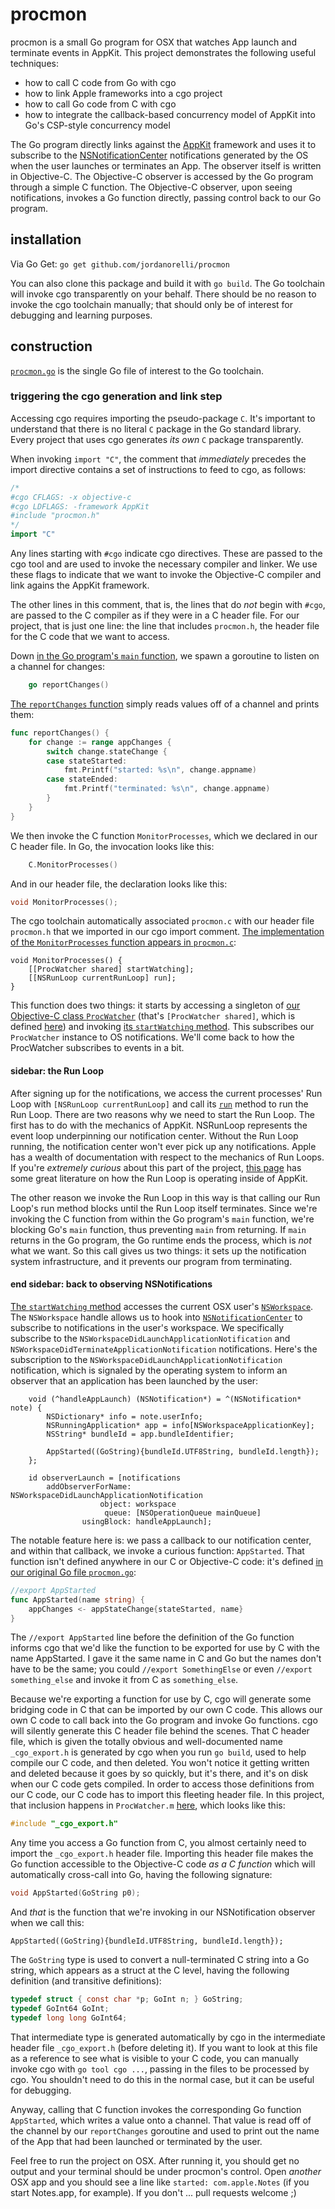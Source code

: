 # procmon

procmon is a small Go program for OSX that watches App launch and terminate
events in AppKit. This project demonstrates the following useful techniques:

- how to call C code from Go with cgo
- how to link Apple frameworks into a  cgo project
- how to call Go code from C with cgo
- how to integrate the callback-based concurrency model of AppKit into Go's CSP-style concurrency model

The Go program directly links against the
[AppKit](https://developer.apple.com/reference/appkit) framework and uses it to
subscribe to the
[NSNotificationCenter](https://developer.apple.com/reference/foundation/nsnotificationcenter)
notifications generated by the OS when the user launches or terminates an App.
The observer itself is written in Objective-C. The Objective-C observer is
accessed by the Go program through a simple C function. The Objective-C
observer, upon seeing notifications, invokes a Go function directly, passing
control back to our Go program.

## installation

Via Go Get: `go get github.com/jordanorelli/procmon`

You can also clone this package and build it with `go build`. The Go toolchain
will invoke cgo transparently on your behalf. There should be no reason to
invoke the cgo toolchain manually; that should only be of interest for
debugging and learning purposes.

## construction

[`procmon.go`](procmon.go) is the single Go file of interest to the
Go toolchain.

### triggering the cgo generation and link step

Accessing cgo requires importing the pseudo-package `C`. It's important to
understand that there is no literal `C` package in the Go standard library.
Every project that uses cgo generates _its own_ `C` package transparently.

When invoking `import "C"`, the comment that _immediately_ precedes the import
directive contains a set of instructions to feed to cgo, as follows:

```go
/*
#cgo CFLAGS: -x objective-c
#cgo LDFLAGS: -framework AppKit
#include "procmon.h"
*/
import "C"
```

Any lines starting with `#cgo` indicate cgo directives. These are passed to the
cgo tool and are used to invoke the necessary compiler and linker. We use these
flags to indicate that we want to invoke the Objective-C compiler and link
agains the AppKit framework.

The other lines in this comment, that is, the lines that do _not_ begin with
`#cgo`, are passed to the C compiler as if they were in a C header file. For our
project, that is just one line: the line that includes `procmon.h`, the header
file for the C code that we want to access.

Down [in the Go program's `main` function](procmon.go#L50), we spawn a
goroutine to listen on a channel for changes:

```go
    go reportChanges()
```

[The `reportChanges`
function](https://github.com/jordanorelli/procmon/blob/master/procmon.go#L38-L47)
simply reads values off of a channel and prints them:

```go
func reportChanges() {
    for change := range appChanges {
        switch change.stateChange {
        case stateStarted:
            fmt.Printf("started: %s\n", change.appname)
        case stateEnded:
            fmt.Printf("terminated: %s\n", change.appname)
        }
    }
}
```

We then invoke the C function `MonitorProcesses`, which we declared in our C
header file. In Go, the invocation looks like this:
```go
    C.MonitorProcesses()
```

And in our header file, the declaration looks like this:
```c
void MonitorProcesses();
```

The cgo toolchain automatically associated `procmon.c` with our header file
`procmon.h` that we imported in our cgo import comment. [The implementation of
the `MonitorProcesses` function appears in
`procmon.c`](procmon.c#L5):

```obj-c
void MonitorProcesses() {
    [[ProcWatcher shared] startWatching];
    [[NSRunLoop currentRunLoop] run];
}
```

This function does two things: it starts by accessing a singleton of [our
Objective-C class `ProcWatcher`](ProcWatcher.m#L4) (that's `[ProcWatcher
shared]`, which is defined [here](ProcWatcher.m#L6)) and invoking [its
`startWatching` method](ProcWatcher.m#L16). This subscribes our `ProcWatcher`
instance to OS notifications. We'll come back to how the ProcWatcher subscribes
to events in a bit.

#### sidebar: the Run Loop

After signing up for the notifications, we access the current processes'
Run Loop with `[NSRunLoop currentRunLoop]` and call its
[`run`](https://developer.apple.com/reference/foundation/nsrunloop/1412430-run?language=objc)
method to run the Run Loop. There are two reasons why we need to start the
Run Loop. The first has to do with the mechanics of AppKit. NSRunLoop represents
the event loop underpinning our notification center. Without the Run Loop
running, the notification center won't ever pick up any notifications. Apple
has a wealth of documentation with respect to the mechanics of Run Loops. If
you're _extremely curious_ about this part of the project, [this
page](https://developer.apple.com/library/content/documentation/Cocoa/Conceptual/Multithreading/RunLoopManagement/RunLoopManagement.html)
has some great literature on how the Run Loop is operating inside of AppKit.

The other reason we invoke the Run Loop in this way is that calling our
Run Loop's run method blocks until the Run Loop itself terminates. Since we're
invoking the C function from within the Go program's `main` function, we're
blocking Go's `main` function, thus preventing `main` from returning. If `main`
returns in the Go program, the Go runtime ends the process, which is _not_ what
we want. So this call gives us two things: it sets up the notification system
infrastructure, and it prevents our program from terminating.

#### end sidebar: back to observing NSNotifications

[The `startWatching` method](ProcWatcher.m#L16) accesses the current OSX user's
[`NSWorkspace`](https://developer.apple.com/reference/appkit/nsworkspace). The
`NSWorkspace` handle allows us to hook into
[`NSNotificationCenter`](https://developer.apple.com/reference/foundation/nsnotificationcenter)
to subscribe to notifications in the user's workspace. We specifically
subscribe to the `NSWorkspaceDidLaunchApplicationNotification` and
`NSWorkspaceDidTerminateApplicationNotification` notifications. Here's the
subscription to the `NSWorkspaceDidLaunchApplicationNotification` notification,
which is signaled by the operating system to inform an observer that an
application has been launched by the user: 

```obj-c
    void (^handleAppLaunch) (NSNotification*) = ^(NSNotification* note) {
        NSDictionary* info = note.userInfo;
        NSRunningApplication* app = info[NSWorkspaceApplicationKey];
        NSString* bundleId = app.bundleIdentifier;

        AppStarted((GoString){bundleId.UTF8String, bundleId.length});
    };

    id observerLaunch = [notifications
        addObserverForName: NSWorkspaceDidLaunchApplicationNotification
                    object: workspace
                     queue: [NSOperationQueue mainQueue]
                usingBlock: handleAppLaunch];
```

The notable feature here is: we pass a callback to our notification center, and
within that callback, we invoke a curious function: `AppStarted`. That function
isn't defined anywhere in our C or Objective-C code: it's defined [in our
original Go file
`procmon.go`](procmon.go#L28-L31):

```go
//export AppStarted
func AppStarted(name string) {
    appChanges <- appStateChange{stateStarted, name}
}
```

The `//export AppStarted` line before the definition of the Go function informs
cgo that we'd like the function to be exported for use by C with the name
AppStarted. I gave it the same name in C and Go but the names don't have to be
the same; you could `//export SomethingElse` or even `//export something_else`
and invoke it from C as `something_else`.

Because we're exporting a function for use by C, cgo will generate some
bridging code in C that can be imported by our own C code. This allows our own
C code to call back into the Go program and invoke Go functions. cgo will
silently generate this C header file behind the scenes. That C header file,
which is given the totally obvious and well-documented name `_cgo_export.h` is
generated by cgo when you run `go build`, used to help compile our C code, and
then deleted. You won't notice it getting written and deleted because it goes
by so quickly, but it's there, and it's on disk when our C code gets compiled.
In order to access those definitions from our C code, our C code has to import
this fleeting header file. In this project, that inclusion happens in
`ProcWatcher.m`
[here](ProcWatcher.m#L1), which
looks like this:

```c
#include "_cgo_export.h"
```

Any time you access a Go function from C, you almost certainly need to import
the `_cgo_export.h` header file. Importing this header file makes the Go
function accessible to the Objective-C code _as a C function_ which will
automatically cross-call into Go, having the following signature:

```c
void AppStarted(GoString p0);
```

And _that_ is the function that we're invoking in our NSNotification observer
when we call this:

```obj-c
AppStarted((GoString){bundleId.UTF8String, bundleId.length});
```

The `GoString` type is used to convert a null-terminated C string into a Go
string, which appears as a struct at the C level, having the following
definition (and transitive definitions):

```c
typedef struct { const char *p; GoInt n; } GoString;
typedef GoInt64 GoInt;
typedef long long GoInt64;
```

That intermediate type is generated automatically by cgo in the intermediate
header file `_cgo_export.h` (before deleting it). If you want to look at this
file as a reference to see what is visible to your C code, you can manually
invoke cgo with `go tool cgo ...`, passing in the files to be processed by cgo.
You shouldn't need to do this in the normal case, but it can be useful for
debugging.

Anyway, calling that C function invokes the corresponding Go function
`AppStarted`, which writes a value onto a channel. That value is read off of
the channel by our `reportChanges` goroutine and used to print out the name of
the App that had been launched or terminated by the user.

Feel free to run the project on OSX. After running it, you should get no output
and your terminal should be under procmon's control. Open _another_ OSX app and
you should see a line like `started: com.apple.Notes` (if you start Notes.app,
for example). If you don't ... pull requests welcome ;)
